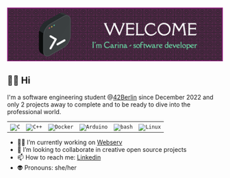 ![Header](./header.png)
## 🖖🙂 Hi
I'm a software engineering student @[42Berlin](https://42berlin.de) since December 2022 and only 2 projects away to complete and to be ready to dive into the professional world. 
<html>
<div align="center">
	<table>
		<tr>
			<td><code><img width="50" src="https://user-images.githubusercontent.com/25181517/192106070-46255bcf-65e6-4c6b-a296-bf8d0d8fb2a7.png" alt="C" title="C"/></code></td>
			<td><code><img width="50" src="https://user-images.githubusercontent.com/25181517/192106073-90fffafe-3562-4ff9-a37e-c77a2da0ff58.png" alt="C++" title="C++"/></code></td>
			<td><code><img width="50" src="https://user-images.githubusercontent.com/25181517/117207330-263ba280-adf4-11eb-9b97-0ac5b40bc3be.png" alt="Docker" title="Docker"/></code></td>
			<td><code><img width="50" src="https://github.com/marwin1991/profile-technology-icons/assets/136815194/a57a85ba-e2dd-4036-85b6-7e1532391627" alt="Arduino" title="Arduino"/></code></td>
			<td><code><img width="50" src="https://user-images.githubusercontent.com/25181517/192158606-7c2ef6bd-6e04-47cf-b5bc-da2797cb5bda.png" alt="bash" title="bash"/></code></td>
			<td><code><img width="50" src="https://github.com/marwin1991/profile-technology-icons/assets/76662862/2481dc48-be6b-4ebb-9e8c-3b957efe69fa" alt="Linux" title="Linux"/></code></td>
		</tr>
	</table>
</div>
</html>

- 👩‍💻 I’m currently working on [Webserv](https://github.com/andreasmaucher/webserv)
- 👯 I’m looking to collaborate in creative open source projects
- 📫 How to reach me: [Linkedin](https://www.linkedin.com/in/carinaestevezorth)
- 👽 Pronouns: she/her
<!--
**cariestevez/cariestevez** is a ✨ _special_ ✨ repository because its `README.md` (this file) appears on your GitHub profile.

Here are some ideas to get you started:

- 🔭 I’m currently working on my 42 projects
- 🌱 I’m currently learning coding in C and C++, bash programming, containerization with Docker
- 👯 I’m looking to collaborate on open source projects and medical related topics
- 💬 Ask me about 
- 📫 How to reach me: [Linkedin](https://www.linkedin.com/in/carinaestevezorth)
- 😄 Pronouns: svangheri/wholesome
-->
